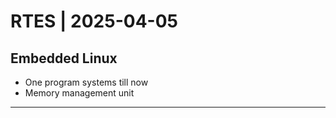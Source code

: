 # RTES | 2025-04-05

## Embedded Linux

- One program systems till now
- Memory management unit

---

